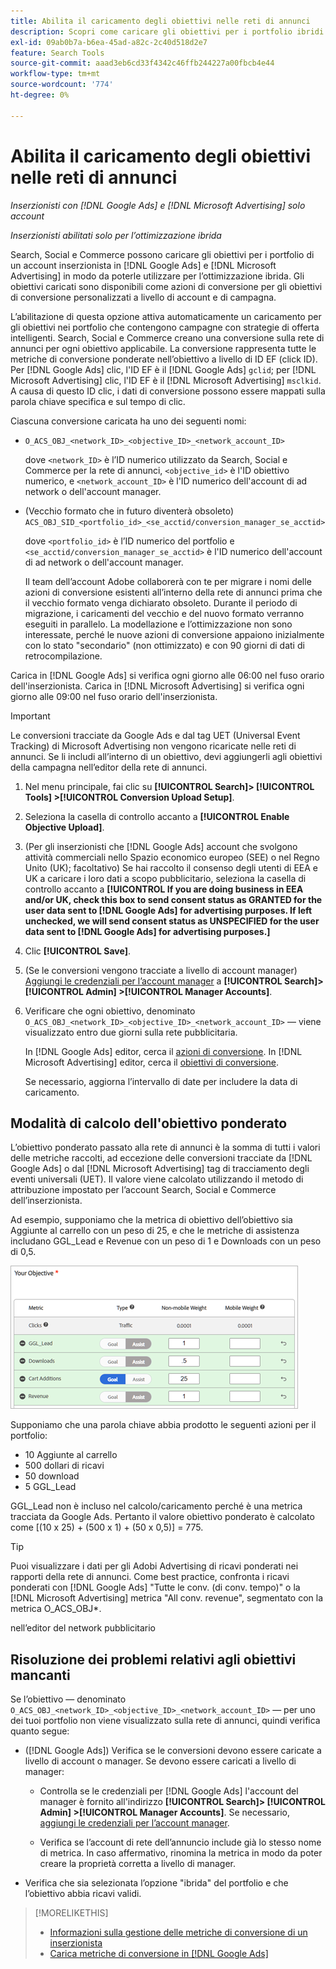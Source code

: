 ```yaml
---
title: Abilita il caricamento degli obiettivi nelle reti di annunci
description: Scopri come caricare gli obiettivi per i portfolio ibridi in [!DNL Google Ads] e [!DNL Microsoft Advertising].
exl-id: 09ab0b7a-b6ea-45ad-a82c-2c40d518d2e7
feature: Search Tools
source-git-commit: aaad3eb6cd33f4342c46ffb244227a00fbcb4e44
workflow-type: tm+mt
source-wordcount: '774'
ht-degree: 0%

---
```


# Abilita il caricamento degli obiettivi nelle reti di annunci

*Inserzionisti con [!DNL Google Ads] e [!DNL Microsoft Advertising] solo account*

*Inserzionisti abilitati solo per l’ottimizzazione ibrida*

Search, Social e Commerce possono caricare gli obiettivi per i portfolio di un account inserzionista in [!DNL Google Ads] e [!DNL Microsoft Advertising] in modo da poterle utilizzare per l’ottimizzazione ibrida. Gli obiettivi caricati sono disponibili come azioni di conversione per gli obiettivi di conversione personalizzati a livello di account e di campagna.

L’abilitazione di questa opzione attiva automaticamente un caricamento per gli obiettivi nei portfolio che contengono campagne con strategie di offerta intelligenti. Search, Social e Commerce creano una conversione sulla rete di annunci per ogni obiettivo applicabile. La conversione rappresenta tutte le metriche di conversione ponderate nell’obiettivo a livello di ID EF (click ID). Per [!DNL Google Ads] clic, l&#39;ID EF è il [!DNL Google Ads] `gclid`; per [!DNL Microsoft Advertising] clic, l&#39;ID EF è il [!DNL Microsoft Advertising] `msclkid`. A causa di questo ID clic, i dati di conversione possono essere mappati sulla parola chiave specifica e sul tempo di clic.

Ciascuna conversione caricata ha uno dei seguenti nomi:

* `O_ACS_OBJ_<network_ID>_<objective_ID>_<network_account_ID>`

  dove `<network_ID>` è l’ID numerico utilizzato da Search, Social e Commerce per la rete di annunci, `<objective_id>` è l&#39;ID obiettivo numerico, e `<network_account_ID>` è l&#39;ID numerico dell&#39;account di ad network o dell&#39;account manager.

* (Vecchio formato che in futuro diventerà obsoleto) `ACS_OBJ_SID_<portfolio_id>_<se_acctid/conversion_manager_se_acctid>`

  dove `<portfolio_id>` è l’ID numerico del portfolio e `<se_acctid/conversion_manager_se_acctid>` è l&#39;ID numerico dell&#39;account di ad network o dell&#39;account manager.

  Il team dell’account Adobe collaborerà con te per migrare i nomi delle azioni di conversione esistenti all’interno della rete di annunci prima che il vecchio formato venga dichiarato obsoleto. Durante il periodo di migrazione, i caricamenti del vecchio e del nuovo formato verranno eseguiti in parallelo. La modellazione e l’ottimizzazione non sono interessate, perché le nuove azioni di conversione appaiono inizialmente con lo stato &quot;secondario&quot; (non ottimizzato) e con 90 giorni di dati di retrocompilazione.

Carica in [!DNL Google Ads] si verifica ogni giorno alle 06:00 nel fuso orario dell&#39;inserzionista. Carica in [!DNL Microsoft Advertising] si verifica ogni giorno alle 09:00 nel fuso orario dell&#39;inserzionista.

>[!IMPORTANT]
>
>Le conversioni tracciate da Google Ads e dal tag UET (Universal Event Tracking) di Microsoft Advertising non vengono ricaricate nelle reti di annunci. Se li includi all’interno di un obiettivo, devi aggiungerli agli obiettivi della campagna nell’editor della rete di annunci.

1. Nel menu principale, fai clic su **[!UICONTROL Search]> [!UICONTROL Tools] >[!UICONTROL Conversion Upload Setup]**.

1. Seleziona la casella di controllo accanto a **[!UICONTROL Enable Objective Upload]**.

1. (Per gli inserzionisti che [!DNL Google Ads] account che svolgono attività commerciali nello Spazio economico europeo (SEE) o nel Regno Unito (UK); facoltativo) Se hai raccolto il consenso degli utenti di EEA e UK a caricare i loro dati a scopo pubblicitario, seleziona la casella di controllo accanto a **[!UICONTROL If you are doing business in EEA and/or UK, check this box to send consent status as GRANTED for the user data sent to [!DNL Google Ads] for advertising purposes. If left unchecked, we will send consent status as UNSPECIFIED for the user data sent to [!DNL Google Ads] for advertising purposes.]**

1. Clic **[!UICONTROL Save]**.

1. (Se le conversioni vengono tracciate a livello di account manager) [Aggiungi le credenziali per l’account manager](/help/search-social-commerce/admin/manager-accounts.md) a **[!UICONTROL Search]> [!UICONTROL Admin] >[!UICONTROL Manager Accounts]**.

1. Verificare che ogni obiettivo, denominato `O_ACS_OBJ_<network_ID>_<objective_ID>_<network_account_ID>` — viene visualizzato entro due giorni sulla rete pubblicitaria.

   In [!DNL Google Ads] editor, cerca il [azioni di conversione](https://support.google.com/google-ads/answer/11461796). In [!DNL Microsoft Advertising] editor, cerca il [obiettivi di conversione](https://help.ads.microsoft.com/#apex/ads/en/56709).

   Se necessario, aggiorna l’intervallo di date per includere la data di caricamento.

## Modalità di calcolo dell&#39;obiettivo ponderato

L’obiettivo ponderato passato alla rete di annunci è la somma di tutti i valori delle metriche raccolti, ad eccezione delle conversioni tracciate da [!DNL Google Ads] o dal [!DNL Microsoft Advertising] tag di tracciamento degli eventi universali (UET). Il valore viene calcolato utilizzando il metodo di attribuzione impostato per l’account Search, Social e Commerce dell’inserzionista.

Ad esempio, supponiamo che la metrica di obiettivo dell’obiettivo sia Aggiunte al carrello con un peso di 25, e che le metriche di assistenza includano GGL_Lead e Revenue con un peso di 1 e Downloads con un peso di 0,5.

![Esempio di obiettivo ponderato](/help/search-social-commerce/assets/objective-example.png "Esempio di obiettivo ponderato")

Supponiamo che una parola chiave abbia prodotto le seguenti azioni per il portfolio:

* 10 Aggiunte al carrello
* 500 dollari di ricavi
* 50 download
* 5 GGL_Lead

GGL_Lead non è incluso nel calcolo/caricamento perché è una metrica tracciata da Google Ads. Pertanto il valore obiettivo ponderato è calcolato come [(10 x 25) + (500 x 1) + (50 x 0,5)] = 775.

>[!TIP]
>
>Puoi visualizzare i dati per gli Adobi Advertising di ricavi ponderati nei rapporti della rete di annunci. Come best practice, confronta i ricavi ponderati con [!DNL Google Ads] &quot;Tutte le conv. (di conv. tempo)&quot; o la [!DNL Microsoft Advertising] metrica &quot;All conv. revenue&quot;, segmentato con la metrica O_ACS_OBJ*.<!--clarify -->

nell’editor del network pubblicitario

## Risoluzione dei problemi relativi agli obiettivi mancanti

Se l’obiettivo — denominato `O_ACS_OBJ_<network_ID>_<objective_ID>_<network_account_ID>` — per uno dei tuoi portfolio non viene visualizzato sulla rete di annunci, quindi verifica quanto segue:

* ([!DNL Google Ads]) Verifica se le conversioni devono essere caricate a livello di account o manager. Se devono essere caricati a livello di manager:

   * Controlla se le credenziali per [!DNL Google Ads] l&#39;account del manager è fornito all&#39;indirizzo **[!UICONTROL Search]> [!UICONTROL Admin] >[!UICONTROL Manager Accounts]**. Se necessario, [aggiungi le credenziali per l’account manager](/help/search-social-commerce/admin/manager-accounts.md).

   * Verifica se l’account di rete dell’annuncio include già lo stesso nome di metrica. In caso affermativo, rinomina la metrica in modo da poter creare la proprietà corretta a livello di manager.

* Verifica che sia selezionata l’opzione &quot;ibrida&quot; del portfolio e che l’obiettivo abbia ricavi validi.

>[!MORELIKETHIS]
>
>* [Informazioni sulla gestione delle metriche di conversione di un inserzionista](/help/search-social-commerce/admin/conversion-metrics/conversion-metric-about.md)
>* [Carica metriche di conversione in [!DNL Google Ads]](conversion-metrics-upload-to-google.md)
